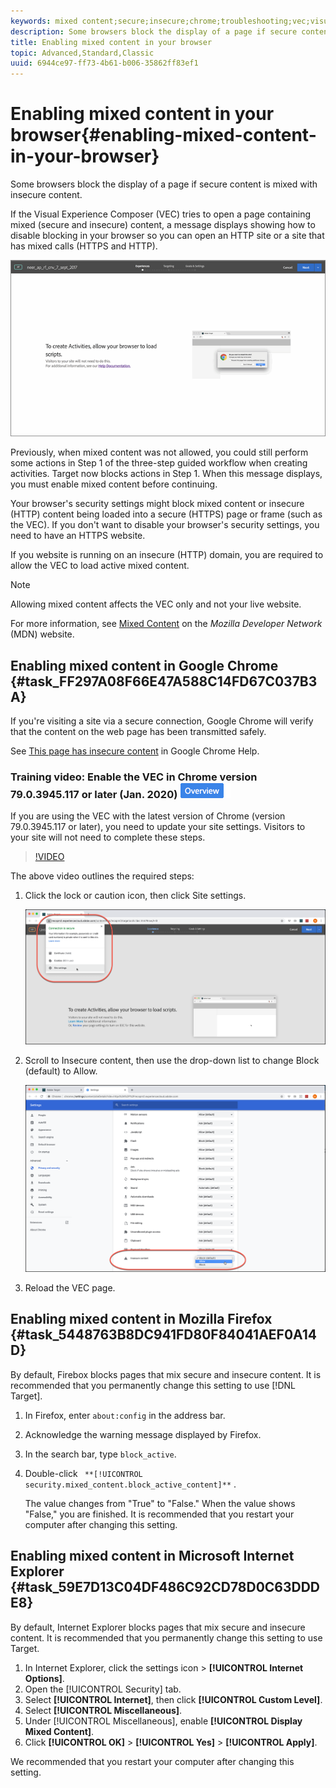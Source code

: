 ```yaml
---
keywords: mixed content;secure;insecure;chrome;troubleshooting;vec;visual experience composer;unsecure
description: Some browsers block the display of a page if secure content is mixed with insecure content.
title: Enabling mixed content in your browser
topic: Advanced,Standard,Classic
uuid: 6944ce97-ff73-4b61-b006-35862ff83ef1
---
```


# Enabling mixed content in your browser{#enabling-mixed-content-in-your-browser}

Some browsers block the display of a page if secure content is mixed with insecure content.

If the Visual Experience Composer (VEC) tries to open a page containing mixed (secure and insecure) content, a message displays showing how to disable blocking in your browser so you can open an HTTP site or a site that has mixed calls (HTTPS and HTTP).

![](assets/mixed_content_warning.gif)

Previously, when mixed content was not allowed, you could still perform some actions in Step 1 of the three-step guided workflow when creating activities. Target now blocks actions in Step 1. When this message displays, you must enable mixed content before continuing.

Your browser's security settings might block mixed content or insecure (HTTP) content being loaded into a secure (HTTPS) page or frame (such as the VEC). If you don't want to disable your browser's security settings, you need to have an HTTPS website.

If you website is running on an insecure (HTTP) domain, you are required to allow the VEC to load active mixed content.

>[!NOTE]
>
>Allowing mixed content affects the VEC only and not your live website.

For more information, see [Mixed Content](https://developer.mozilla.org/en-US/docs/Web/Security/Mixed_content) on the *Mozilla Developer Network* (MDN) website.

## Enabling mixed content in Google Chrome {#task_FF297A08F66E47A588C14FD67C037B3A}

If you're visiting a site via a secure connection, Google Chrome will verify that the content on the web page has been transmitted safely. 

See [This page has insecure content](https://support.google.com/chrome/answer/1342714?hl=en) in Google Chrome Help.

### Training video: Enable the VEC in Chrome version 79.0.3945.117 or later (Jan. 2020) ![Overview badge](/help/assets/overview.png)

If you are using the VEC with the latest version of Chrome (version 79.0.3945.117 or later), you need to update your site settings. Visitors to your site will not need to complete these steps.

>[!VIDEO](https://www.youtube.com/watch?v=6zGCi5Y8eVo)

The above video outlines the required steps:

1. Click the lock or caution icon, then click Site settings. 

   ![Site Settings](/help/c-experiences/c-visual-experience-composer/r-troubleshoot-composer/assets/site-settings.png)

1. Scroll to Insecure content, then use the drop-down list to change Block (default) to Allow.

   ![Insecure content](/help/c-experiences/c-visual-experience-composer/r-troubleshoot-composer/assets/insecure-content.png)

1. Reload the VEC page.

## Enabling mixed content in Mozilla Firefox {#task_5448763B8DC941FD80F84041AEF0A14D}

By default, Firebox blocks pages that mix secure and insecure content. It is recommended that you permanently change this setting to use [!DNL Target].

1. In Firefox, enter `about:config` in the address bar.
1. Acknowledge the warning message displayed by Firefox.
1. In the search bar, type `block_active`.
1. Double-click ` **[!UICONTROL security.mixed_content.block_active_content]**` .

   The value changes from "True" to "False." When the value shows "False," you are finished.  It is recommended that you restart your computer after changing this setting. 

## Enabling mixed content in Microsoft Internet Explorer {#task_59E7D13C04DF486C92CD78D0C63DDDE8}

By default, Internet Explorer blocks pages that mix secure and insecure content. It is recommended that you permanently change this setting to use Target. 

1. In Internet Explorer, click the settings icon > **[!UICONTROL Internet Options]**.
1. Open the [!UICONTROL Security] tab.
1. Select **[!UICONTROL Internet]**, then click **[!UICONTROL Custom Level]**.
1. Select **[!UICONTROL Miscellaneous]**.
1. Under [!UICONTROL Miscellaneous], enable **[!UICONTROL Display Mixed Content]**.
1. Click **[!UICONTROL OK]** > **[!UICONTROL Yes]** > **[!UICONTROL Apply]**.

We recommended that you restart your computer after changing this setting.

